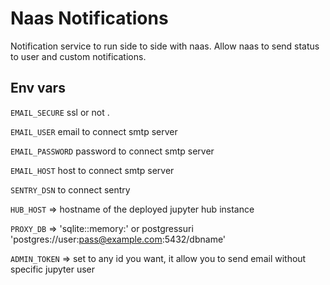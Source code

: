 # Naas Notifications

Notification service to run side to side with naas.
Allow naas to send status to user and custom notifications.

## Env vars 

`EMAIL_SECURE` ssl or not .

`EMAIL_USER` email to connect smtp server

`EMAIL_PASSWORD` password to connect smtp server

`EMAIL_HOST` host to connect smtp server

`SENTRY_DSN` to connect sentry

`HUB_HOST` => hostname of the deployed jupyter hub instance

`PROXY_DB` => 'sqlite::memory:' or postgressuri 'postgres://user:pass@example.com:5432/dbname'

`ADMIN_TOKEN` => set to any id you want, it allow you to send email without specific jupyter user

